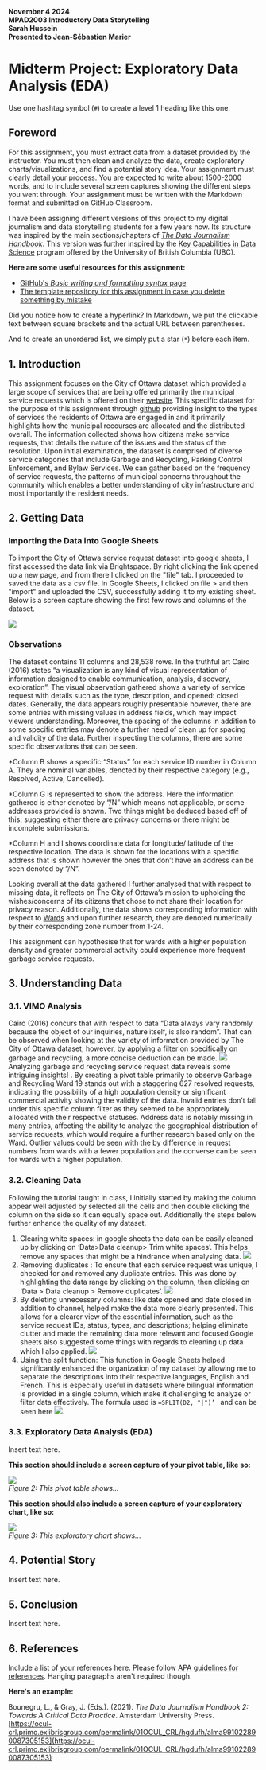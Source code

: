 **November 4 2024**<br>
**MPAD2003 Introductory Data Storytelling**<br>
**Sarah Hussein**<br>
**Presented to Jean-Sébastien Marier**<br>

# Midterm Project: Exploratory Data Analysis (EDA)

Use one hashtag symbol (`#`) to create a level 1 heading like this one.

## Foreword

For this assignment, you must extract data from a dataset provided by the instructor. You must then clean and analyze the data, create exploratory charts/visualizations, and find a potential story idea. Your assignment must clearly detail your process. You are expected to write about 1500-2000 words, and to include several screen captures showing the different steps you went through. Your assignment must be written with the Markdown format and submitted on GitHub Classroom.

I have been assigning different versions of this project to my digital journalism and data storytelling students for a few years now. Its structure was inspired by the main sections/chapters of [*The Data Journalism Handbook*](https://datajournalism.com/read/handbook/one/). This version was further inspired by the [Key Capabilities in Data Science](https://extendedlearning.ubc.ca/programs/key-capabilities-data-science) program offered by the University of British Columbia (UBC).

**Here are some useful resources for this assignment:**

* [GitHub's *Basic writing and formatting syntax* page](https://docs.github.com/en/get-started/writing-on-github/getting-started-with-writing-and-formatting-on-github/basic-writing-and-formatting-syntax)
* [The template repository for this assignment in case you delete something by mistake](https://github.com/jsmarier/jou4100_jou4500_mpad2003_project2_template)

Did you notice how to create a hyperlink? In Markdown, we put the clickable text between square brackets and the actual URL between parentheses.

And to create an unordered list, we simply put a star (`*`) before each item.

## 1. Introduction

This assignment focuses on the City of Ottawa dataset which provided a large scope of services that are being offered primarily the municipal service requests which is offered on their [website](https://open.ottawa.ca/documents/65fe42e2502d442b8a774fd3d954cac5/about).
This specific dataset for the purpose of this assignment through [github]( https://raw.githubusercontent.com/jsmarier/course-datasets/refs/heads/main/ottawa-311-service-requests-august-2024.csv) providing insight to the types of services the residents of Ottawa are engaged in and it primarily highlights how the municipal recourses are allocated and the distributed overall. The information collected shows how citizens make service requests, that details the nature of the issues and the status of the resolution. Upon initial examination, the dataset is comprised of diverse service categories that include Garbage and Recycling, Parking Control Enforcement, and Bylaw Services. We can gather based on the frequency of service requests, the patterns of municipal concerns throughout the community which enables a better understanding of city infrastructure and most importantly the resident needs.


## 2. Getting Data

### Importing the Data into Google Sheets

To import the City of Ottawa service request dataset into google sheets, I first accessed the data link via Brightspace. By right clicking the link opened up a new page, and from there I clicked on the "file" tab. I proceeded to saved the data as a csv file. In Google Sheets, I clicked on file >  and then "import" and uploaded the CSV, successfully adding it to my existing sheet. Below is a screen capture showing the first few rows and columns of the dataset. 

![](import1.png)<br>


### Observations

The dataset contains 11 columns and 28,538 rows. In the truthful art Cairo (2016) states “a visualization is any kind of visual representation of information designed to enable communication, analysis, discovery, exploration”. The visual observation gathered shows a variety of service request with details such as the type, description, and opened: closed dates. Generally, the data appears roughly presentable however, there are some entries with missing values in address fields, which may impact viewers understanding. Moreover, the spacing of the columns in addition to some specific entries may denote a further need of clean up for spacing and validity of the data. Further inspecting the columns, there are some specific observations that can be seen. 

*Column B shows a specific “Status” for each service ID number in Column A. They are nominal variables, denoted by their respective category (e.g., Resolved, Active, Cancelled).

*Column G is represented to show the address. Here the information gathered is either denoted by “/N” which means not applicable, or some addresses provided is shown. Two things might be deduced based off of this; suggesting either there are privacy concerns or there might be incomplete submissions.

*Column H and I  shows coordinate data for longitude/ latitude of the respective location. The data is shown for the locations with a specific address that is shown however the ones that don’t have an address can be seen denoted by “/N”.

Looking overall at the data gathered I further analysed that with respect to missing data, it reflects on The City of Ottawa’s mission to upholding the wishes/concerns of its citizens that chose to not share their location for privacy reason. Additionally, the data shows corresponding information with respect to [Wards](https://ottawa.ca/en/city-hall/elections/ward-maps-and-school-board-zones#section-9ac4699c-ed4f-4179-b386-78953e3ab0d0) and upon further research, they are denoted numerically by their corresponding zone number from 1-24. 

This assignment can hypothesise that for wards with a higher population density and greater commercial activity could experience more frequent garbage service requests.


## 3. Understanding Data


### 3.1. VIMO Analysis

Cairo (2016) concurs that with respect to data “Data always vary randomly because the object of our inquiries, nature itself, is also random”.  That can be observed when looking at the variety of information provided by The City of Ottawa dataset, however, by applying a filter on specifically on garbage and recycling, a more concise deduction can be made. ![](filter1.png)
Analyzing garbage and recycling service request data reveals some intriguing insights! [](pivot1.png) . By creating a pivot table primarily to observe Garbage and Recycling Ward 19 stands out with a staggering 627 resolved requests, indicating the possibility of a high population density or significant commercial activity showing the validity of the data. Invalid entries don’t fall under this specific column filter as they seemed to be appropriately allocated with their respective statuses. Address data is notably missing in many entries, affecting the ability to analyze the geographical distribution of service requests, which would require a further research based only on the Ward. Outlier values could be seen with the by difference in request numbers from wards with a fewer population and the converse can be seen for wards with a higher population.


### 3.2. Cleaning Data
Following the tutorial taught in class, I initially started by making the column appear well adjusted by selected all the cells and then double clicking the column on the side so it can equally space out. Additionally the steps below further enhance the quality of my dataset.
1. Clearing white spaces: in google sheets the data can be easily cleaned up by clicking on ‘Data>Data cleanup> Trim white spaces’. This helps remove any spaces that might be a hindrance when analysing data. ![](whitespaces.png)
2. Removing duplicates : To ensure that each service request was unique, I checked for and removed any duplicate entries. This was done by highlighting the data range by clicking on the column, then clicking on ‘Data > Data cleanup > Remove duplicates’. ![](duplicates.png)
3. By deleting unnecessary columns: like date opened and date closed in addition to channel, helped make the data more clearly presented. This allows for a clearer view of the essential information, such as the service request IDs, status, types, and descriptions; helping eliminate clutter and made the remaining data more relevant and focused.Google sheets also suggested some things with regards to cleaning up data which I also applied. ![](Suggestion.png)
4. Using the split function: This function in Google Sheets helped significantly enhanced the organization of my dataset by allowing me to separate the descriptions into their respective languages, English and French. This is especially useful in datasets where bilingual information is provided in a single column, which make it challenging to analyze or filter data effectively. The formula used is `=SPLIT(D2, "|")’ `  and can be seen here ![]( split.png).


### 3.3. Exploratory Data Analysis (EDA)

Insert text here.

**This section should include a screen capture of your pivot table, like so:**

![](pivot-table-screen-capture.png)<br>
*Figure 2: This pivot table shows...*

**This section should also include a screen capture of your exploratory chart, like so:**

![](chart-screen-capture.png)<br>
*Figure 3: This exploratory chart shows...*

## 4. Potential Story

Insert text here.

## 5. Conclusion

Insert text here.

## 6. References

Include a list of your references here. Please follow [APA guidelines for references](https://apastyle.apa.org/style-grammar-guidelines/references). Hanging paragraphs aren't required though.

**Here's an example:**

Bounegru, L., & Gray, J. (Eds.). (2021). *The Data Journalism Handbook 2: Towards A Critical Data Practice*. Amsterdam University Press. [https://ocul-crl.primo.exlibrisgroup.com/permalink/01OCUL_CRL/hgdufh/alma991022890087305153](https://ocul-crl.primo.exlibrisgroup.com/permalink/01OCUL_CRL/hgdufh/alma991022890087305153)
